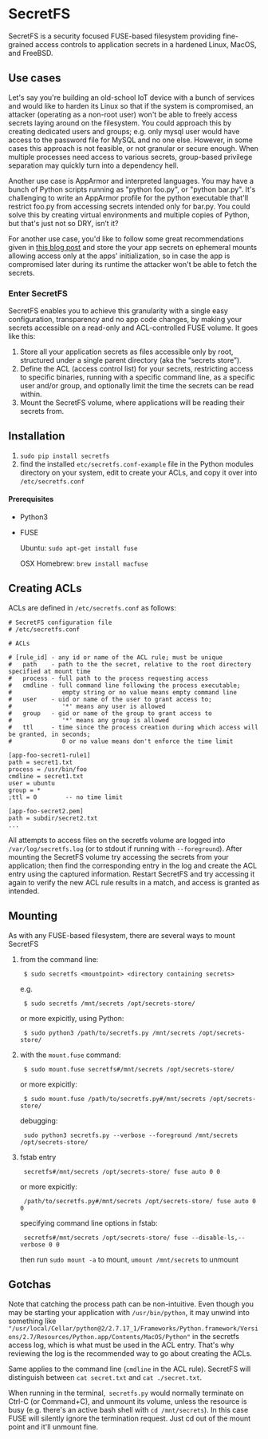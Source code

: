 SecretFS
========

SecretFS is a security focused FUSE-based filesystem providing fine-grained access controls to application secrets in a hardened Linux, MacOS, and FreeBSD.


Use cases
---------

Let's say you're building an old-school IoT device with a bunch of services and would like to harden its Linux so that if the system is compromised, an attacker (operating as a non-root user) won't be able to freely access secrets laying around on the filesystem. You could approach this by creating dedicated users and groups; e.g. only mysql user would have access to the password file for MySQL and no one else. However, in some cases this approach is not feasible, or not granular or secure enough. When multiple processes need access to various secrets, group-based privilege separation may quickly turn into a dependency hell.

Another use case is AppArmor and interpreted languages. You may have a bunch of Python scripts running as "python foo.py", or "python bar.py". It's challenging to write an AppArmor profile for the python executable that'll restrict foo.py from accessing secrets intended only for bar.py. You could solve this by creating virtual environments and multiple copies of Python, but that's just not so DRY, isn’t it?

For another use case, you'd like to follow some great recommendations given in [this blog post](http://https://blog.forcesunseen.com/stop-storing-secrets-in-environment-variables "this blog post") and store the your app secrets on ephemeral mounts allowing access only at the apps' initialization, so in case the app is compromised later during its runtime the attacker won't be able to fetch the secrets.


### Enter SecretFS

SecretFS enables you to achieve this granularity with a single easy configuration, transparency and no app code changes, by making your secrets accessible on a read-only and ACL-controlled FUSE volume. It goes like this:
1. Store all your application secrets as files accessible only by root, structured under a single parent directory (aka the “secrets store”).
2. Define the ACL (access control list) for your secrets, restricting access to specific binaries, running with a specific command line, as a specific user and/or group, and optionally limit the time the secrets can be read within.
3. Mount the SecretFS volume, where applications will be reading their secrets from.


Installation
------------

1. `sudo pip install secretfs`
2. find the installed `etc/secretfs.conf-example` file in the Python modules directory on your system, edit to create your ACLs, and copy it over into `/etc/secretfs.conf`

#### Prerequisites

- Python3
- FUSE

    Ubuntu: `sudo apt-get install fuse`

    OSX Homebrew: `brew install macfuse`


Creating ACLs
-------------

ACLs are defined in `/etc/secretfs.conf` as follows:

```
# SecretFS configuration file
# /etc/secretfs.conf

# ACLs

# [rule_id] - any id or name of the ACL rule; must be unique
#   path    - path to the the secret, relative to the root directory specified at mount time
#   process - full path to the process requesting access
#   cmdline - full command line following the process executable;
#              empty string or no value means empty command line
#   user    - uid or name of the user to grant access to;
#              '*' means any user is allowed
#   group   - gid or name of the group to grant access to
#              '*' means any group is allowed
#   ttl     - time since the process creation during which access will be granted, in seconds;
#              0 or no value means don't enforce the time limit

[app-foo-secret1-rule1]
path = secret1.txt
process = /usr/bin/foo
cmdline = secret1.txt
user = ubuntu
group = *
;ttl = 0        -- no time limit

[app-foo-secret2.pem]
path = subdir/secret2.txt
...

```

All attempts to access files on the secretfs volume are logged into `/var/log/secretfs.log` (or to stdout if running with `--foreground`).
After mounting the SecretFS volume try accessing the secrets from your application; then find the corresponding entry in the log and create the ACL entry using the captured information. Restart SecretFS and try accessing it again to verify the new ACL rule results in a match, and access is granted as intended.


Mounting
--------

As with any FUSE-based filesystem, there are several ways to mount SecretFS

1. from the command line:

        $ sudo secretfs <mountpoint> <directory containing secrets>
    e.g.

        $ sudo secretfs /mnt/secrets /opt/secrets-store/

   or more expicitly, using Python:

        $ sudo python3 /path/to/secretfs.py /mnt/secrets /opt/secrets-store/

2. with the `mount.fuse` command:

        $ sudo mount.fuse secretfs#/mnt/secrets /opt/secrets-store/

   or more expicitly:

        $ sudo mount.fuse /path/to/secretfs.py#/mnt/secrets /opt/secrets-store/

   debugging:

        sudo python3 secretfs.py --verbose --foreground /mnt/secrets /opt/secrets-store/

3. fstab entry

        secretfs#/mnt/secrets /opt/secrets-store/ fuse auto 0 0

   or more expicitly:

        /path/to/secretfs.py#/mnt/secrets /opt/secrets-store/ fuse auto 0 0

   specifying command line options in fstab:

        secretfs#/mnt/secrets /opt/secrets-store/ fuse --disable-ls,--verbose 0 0

   then run `sudo mount -a` to mount, `umount /mnt/secrets` to unmount


Gotchas
-------

Note that catching the process path can be non-intuitive. Even though you may be starting your application with `/usr/bin/python`, it may unwind into something like `"/usr/local/Cellar/python@2/2.7.17_1/Frameworks/Python.framework/Versions/2.7/Resources/Python.app/Contents/MacOS/Python"` in the secretfs access log, which is what must be used in the ACL entry. That's why reviewing the log is the recommended way to go about creating the ACLs.

Same applies to the command line (`cmdline` in the ACL rule). SecretFS will distinguish between `cat secret.txt` and `cat ./secret.txt`.

When running in the terminal,` secretfs.py` would normally terminate on Ctrl-C (or Command+C), and unmount its volume, unless the resource is busy (e.g. there's an active bash shell with `cd /mnt/secrets`). In this case FUSE will silently ignore the termination request. Just cd out of the mount point and it'll unmount fine.
